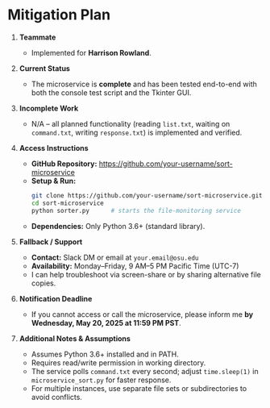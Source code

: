 # Mitigation Plan

1. **Teammate**  
   - Implemented for **Harrison Rowland**.

2. **Current Status**  
   - The microservice is **complete** and has been tested end-to-end with both the console test script and the Tkinter GUI.

3. **Incomplete Work**  
   - N/A – all planned functionality (reading `list.txt`, waiting on `command.txt`, writing `response.txt`) is implemented and verified.

4. **Access Instructions**  
   - **GitHub Repository:** https://github.com/your-username/sort-microservice  
   - **Setup & Run:**  
     ```bash
     git clone https://github.com/your-username/sort-microservice.git
     cd sort-microservice
     python sorter.py      # starts the file-monitoring service
     ```
   - **Dependencies:** Only Python 3.6+ (standard library).

5. **Fallback / Support**  
   - **Contact:** Slack DM or email at `your.email@osu.edu`  
   - **Availability:** Monday–Friday, 9 AM–5 PM Pacific Time (UTC-7)  
   - I can help troubleshoot via screen-share or by sharing alternative file copies.

6. **Notification Deadline**  
   - If you cannot access or call the microservice, please inform me **by Wednesday, May 20, 2025 at 11:59 PM PST**.

7. **Additional Notes & Assumptions**  
   - Assumes Python 3.6+ installed and in PATH.  
   - Requires read/write permission in working directory.  
   - The service polls `command.txt` every second; adjust `time.sleep(1)` in `microservice_sort.py` for faster response.  
   - For multiple instances, use separate file sets or subdirectories to avoid conflicts.
